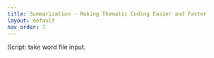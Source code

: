 ```yaml
---
title: Summarization - Making Thematic Coding Easier and Faster
layout: default
nav_order: 7
---
```



Script: take word file input.